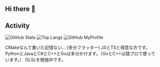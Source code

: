 ## Hi there 👋

<!--
**Oshota501/Oshota501** is a ✨ _special_ ✨ repository because its `README.md` (this file) appears on your GitHub profile.

Here are some ideas to get you started:

- 🔭 I’m currently working on ...
- 🌱 I’m currently learning ...
- 👯 I’m looking to collaborate on ...
- 🤔 I’m looking for help with ...
- 💬 Ask me about ...
- 📫 How to reach me: ...
- 😄 Pronouns: ...
- ⚡ Fun fact: ...
-->

## Activity

![GitHub Stats](https://github-readme-stats.vercel.app/api?username=Oshota501&show_icons=true&theme=dark)
![Top Langs](https://github-readme-stats.vercel.app/api/top-langs/?username=Oshota501&layout=compact&theme=dark)
![GitHub MyProfile](https://Oshota501.github.io/public/img/cat_anko.jpg)


CMakeなんて書いた記憶ない... (多分フラッター)
JSとTSと得意な方です。
PythonとJavaとC#とC++とGoは多分かけます。（GoとC++は競プロで使っています。）
GLSLを勉強中です。
